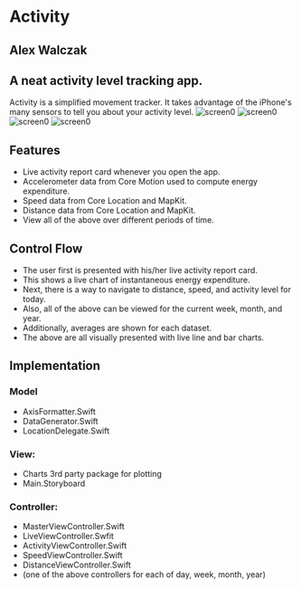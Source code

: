 # Activity
## Alex Walczak

## A neat activity level tracking app.

Activity is a simplified movement tracker. It takes advantage of the iPhone's many sensors to tell you about your activity level.
![screen0][0] ![screen0][1]
![screen0][2] ![screen0][3]

[0]: http://github.com/alexwal/ios-decal-final-pro/edit/master/screen0.png "Home Screen"
[1]: https://github.com/alexwal/ios-decal-final-pro/edit/master/screen1.png "Week's Distance Traveled"
[2]: https://github.com/alexwal/ios-decal-final-pro/edit/master/screen2.png "Current Speed"
[3]: https://github.com/alexwal/ios-decal-final-pro/edit/master/screen3.png "Year's Activity"



## Features
* Live activity report card whenever you open the app.
* Accelerometer data from Core Motion used to compute energy expenditure.
* Speed data from Core Location and MapKit.
* Distance data from Core Location and MapKit.
* View all of the above over different periods of time.

## Control Flow
* The user first is presented with his/her live activity report card.
* This shows a live chart of instantaneous energy expenditure.
* Next, there is a way to navigate to distance, speed, and activity level for today.
* Also, all of the above can be viewed for the current week, month, and year.
* Additionally, averages are shown for each dataset.
* The above are all visually presented with live line and bar charts.

## Implementation

### Model
* AxisFormatter.Swift
* DataGenerator.Swift
* LocationDelegate.Swift

### View:
* Charts 3rd party package for plotting
* Main.Storyboard

### Controller:
* MasterViewController.Swift
* LiveViewController.Swfit
* ActivityViewController.Swift
* SpeedViewController.Swift
* DistanceViewController.Swift
* (one of the above controllers for each of day, week, month, year)
